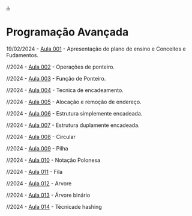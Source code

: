 [🔝](../README.md)
# Programação Avançada

19/02/2024 - [Aula 001](aula001/README.md) - Apresentação do plano de ensino e Conceitos e Fudamentos.

//2024 - [Aula 002](aula002/README.md) - Operações de ponteiro.

//2024 - [Aula 003](aula003/README.md) - Função de Ponteiro.

//2024 - [Aula 004](aula004/README.md) - Tecnica de encadeamento.

//2024 - [Aula 005](aula005/README.md) - Alocação e remoção de endereço.

//2024 - [Aula 006](aula006/README.md) - Estrutura simplemente encadeada.

//2024 - [Aula 007](aula007/README.md) - Estrutura duplamente encadeada.

//2024 - [Aula 008](aula008/README.md) - Circular

//2024 - [Aula 009](aula009/README.md) - Pilha

//2024 - [Aula 010](aula010/README.md) - Notação Polonesa

//2024 - [Aula 011](aula011/README.md) - Fila

//2024 - [Aula 012](aula012/README.md) - Arvore

//2024 - [Aula 013](aula013/README.md) - Árvore binário

//2024 - [Aula 014](aula014/README.md) - Técnicade hashing
